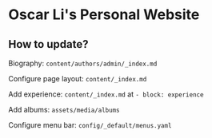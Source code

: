 # Oscar Li's Personal Website

## How to update?

Biography: `content/authors/admin/_index.md`

Configure page layout: `content/_index.md`

Add experience: `content/_index.md` at `- block: experience`

Add albums: `assets/media/albums`

Configure menu bar: `config/_default/menus.yaml`